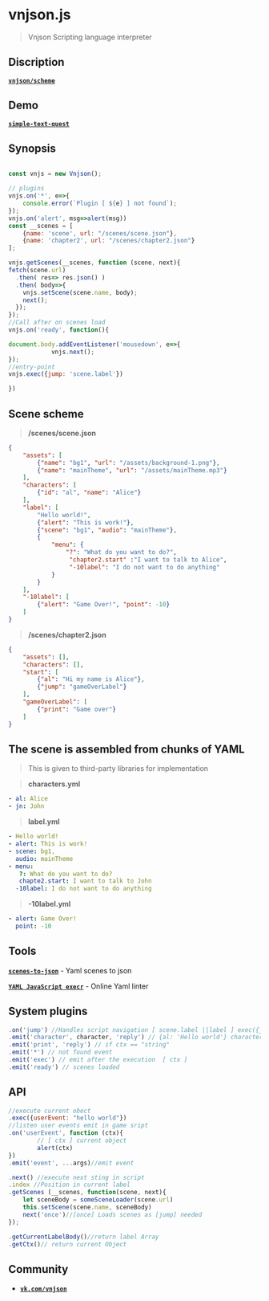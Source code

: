 
# vnjson.js
> Vnjson Scripting language interpreter

## Discription
[__`vnjson/scheme`__](https://github.com/vnjson/scheme)

## Demo
[__`simple-text-quest`__](http://vnjson.github.io/vnjson.js/demo/simple-text-quest/)
## Synopsis
```js

const vnjs = new Vnjson();

// plugins
vnjs.on('*', e=>{
	console.error(`Plugin [ ${e} ] not found`);
});
vnjs.on('alert', msg=>alert(msg))
const __scenes = [
	{name: 'scene', url: "/scenes/scene.json"},
	{name: 'chapter2', url: "/scenes/chapter2.json"}
];

vnjs.getScenes(__scenes, function (scene, next){
fetch(scene.url)
  .then( res=> res.json() )
  .then( body=>{
  	vnjs.setScene(scene.name, body);
  	next();
  });
});
//Call after on scenes load
vnjs.on('ready', function(){

document.body.addEventListener('mousedown', e=>{
			vnjs.next();
});
//entry-point
vnjs.exec({jump: 'scene.label'})

})

```
## Scene scheme
>__/scenes/scene.json__
```json
{
	"assets": [
		{"name": "bg1", "url": "/assets/background-1.png"},
		{"name": "mainTheme", "url": "/assets/mainTheme.mp3"}
	],
	"characters": [
		{"id": "al", "name": "Alice"}
	],
	"label": [
		"Hello world!",
		{"alert": "This is work!"},
		{"scene": "bg1", "audio": "mainTheme"},
		{
			"menu": {
				"?": "What do you want to do?",
				 "chapter2.start" :"I want to talk to Alice",
				 "-10label": "I do not want to do anything"
			}
		}
	],
	"-10label": [
		{"alert": "Game Over!", "point": -10}
	]
}

```
>__/scenes/chapter2.json__
```json
{
	"assets": [],
	"characters": [],
	"start": [
		{"al": "Hi my name is Alice"},
		{"jump": "gameOverLabel"}
	],
	"gameOverLabel": [
		{"print": "Game over"}
	]
}
```
## The scene is assembled from chunks of YAML

> This is given to third-party libraries for implementation

>__characters.yml__
```yaml
- al: Alice
- jn: John
```
>__label.yml__
```yaml
- Hello world!
- alert: This is work!
- scene: bg1, 
  audio: mainTheme
- menu: 
   ?: What do you want to do?
   chapte2.start: I want to talk to John
  -10label: I do not want to do anything


```
>__-10label.yml__
```yaml
- alert: Game Over!
  point: -10
```

## Tools
[__`scenes-to-json`__](https://github.com/vnjson/scenes-to-json) - Yaml scenes to json
 	
[__`YAML JavaScript execr`__](http://nodeca.github.io/js-yaml/) - Online Yaml linter


## System plugins

```js
.on('jump') //Handles script navigation [ scene.label ||label ] exec({jump: 'label'})
.emit('character', character, 'reply') // {al: 'Hello world'} character.id == 'al'
.emit('print', 'reply') // if ctx == "string"
.emit('*') // not found event
.emit('exec') // emit after the execution  [ ctx ]
.emit('ready') // scenes loaded

```
## API
```js
//execute current obect
.exec({userEvent: "hello world"})
//listen user events emit in game sript
.on('userEvent', function (ctx){
		// [ ctx ] current object
		alert(ctx)
})
.emit('event', ...args)//emit event

.next() //execute next sting in script
.index //Position in current label
.getScenes (__scenes, function(scene, next){
	let sceneBody = someSceneLoader(scene.url)
	this.setScene(scene.name, sceneBody)
	next('once')//[once] Loads scenes as [jump] needed
});

.getCurrentLabelBody()//return label Array
.getCtx()// return current Object
```


## Community
* [__`vk.com/vnjson`__](https://vk.com/vnjson)

